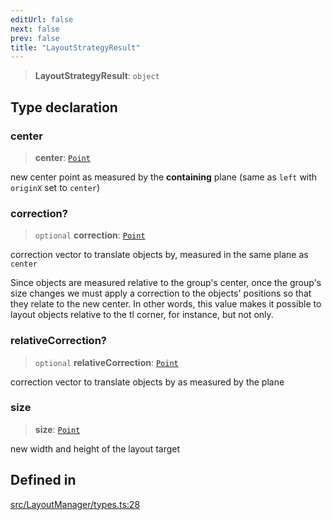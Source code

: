 ```yaml
---
editUrl: false
next: false
prev: false
title: "LayoutStrategyResult"
---
```


> **LayoutStrategyResult**: `object`

## Type declaration

### center

> **center**: [`Point`](/api/classes/point/)

new center point as measured by the **containing** plane (same as `left` with `originX` set to `center`)

### correction?

> `optional` **correction**: [`Point`](/api/classes/point/)

correction vector to translate objects by, measured in the same plane as `center`

Since objects are measured relative to the group's center, once the group's size changes we must apply a correction to
the objects' positions so that they relate to the new center.
In other words, this value makes it possible to layout objects relative to the tl corner, for instance, but not only.

### relativeCorrection?

> `optional` **relativeCorrection**: [`Point`](/api/classes/point/)

correction vector to translate objects by as measured by the plane

### size

> **size**: [`Point`](/api/classes/point/)

new width and height of the layout target

## Defined in

[src/LayoutManager/types.ts:28](https://github.com/fabricjs/fabric.js/blob/5c1240d8b4662e45868dd33f385f941de21c8e9c/src/LayoutManager/types.ts#L28)

